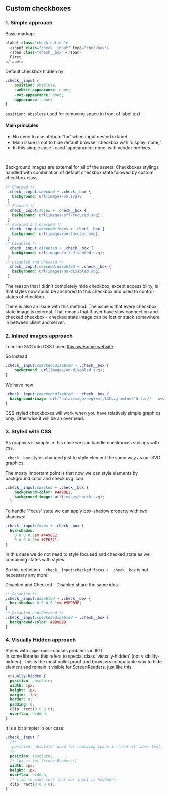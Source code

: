 ## **Custom checkboxes** ##


### **1. Simple approach** ###

Basic markup:
```javascript 
<label class="check option">
  <input class="check__input" type="checkbox">
  <span class="check__box"></span>
  First
</label>
```

Default checkbox hidden by: 
```css 
.check__input {
    position: absolute;
    -webkit-appearance: none;
    -moz-appearance: none;
    appearance: none;
}
```
```position: absolute``` used for removing space in front of label text.

#### Main principles ####
- No need to use atribute 'for' when input nested in label.<br>
- Main issue is not to hide default browser checkbox with 'display: none;'.<br>
- In this simple case I used 'appearance: none' with vendor prefixes.
<br>

Background images are external for all of the assets.
Checkboxes stylings handled with combination of default checkbox state folowed by custom checkbox class.

```css
/* Checked */
 .check__input:checked + .check__box {
   background: url(images/on.svg);
 }
/* Focused */
 .check__input:focus + .check__box {
   background: url(images/off-focused.svg);
 } 
/* Focused and Checked */
 .check__input:checked:focus + .check__box {
   background: url(images/on-focused.svg);
 }
/* Disabled */
 .check__input:disabled + .check__box {
   background: url(images/off-disabled.svg);
 }
/* Disabled and Checked */
 .check__input:checked:disabled + .check__box {
   background: url(images/on-disabled.svg);
 }
```


The reason that I didn't completely hide checkbox, except accessibility, is that
styles now could be anchored to this checkbox and used to control states of checkbox.
<br>

There is also an issue with this method.
The issue is that every checkbox state image is external.
That means that if user have slow connection and checked checkbox - checked state image can be lost
or stack somewhere in between client and server.
<br> 

### **2. Inlined images approach** ###
To inline SVG into CSS I used [this awesome website](https://yoksel.github.io/url-encoder/ru/).
<br>

So instead
```css
.check__input:checked:disabled + .check__box {
    background: url(images/on-disabled.svg);
}
```
We have now
```css
.check__input:checked:disabled + .check__box {
  background-image: url("data:image/svg+xml,%3Csvg xmlns='http://   www.w3.org/2000/svg' viewBox='0 0 20 20'%3E%3Crect x='2' y='2' width='16' height='16' fill='%239B9B9B' rx='3'/%3E%3Cpolyline fill='none' stroke='%23FFF' stroke-width='3' points='5 9 9 13 15 6'/%3E%3C/svg%3E");
}
```

CSS styled checkboxes will work when you have relatively simple graphics only. Otherwise it will be an overhead.

### **3. Styled with CSS** ###

As graphics is simple in this case we can handle checkboxes stylings with css.

```.check__box``` styles changed just to style element the same way as our SVG graphics.

The mosty important point is that now we can style elements by background color and check.svg icon:

```css
.check__input:checked + .check__box {
    background-color: #4A90E2;
    background-image: url(images/check.svg);
  }
```

To handle 'Focus' state we can apply box-shadow property with two shadows:

```css
.check__input:focus + .check__box {
  box-shadow:
    0 0 0 0.1em #4A90E2,
    0 0 0 0.2em #7ED321;
}
```
In this case we do not need to style focused and checked state as we combining states with styles. 

So this definition 
``` .check__input:checked:focus + .check__box``` is not necessary any more!

Disabled and Checked - Disabled share the same idea.
```css
/* Disabled */
.check__input:disabled + .check__box {
  box-shadow: 0 0 0 0.1em #9B9B9B;
}
/* Disabled and Checked */
.check__input:checked:disabled + .check__box {
  background-color: #9B9B9B;
}
```

### **4. Visually Hidden approach** ###

Styles with ```appearance``` causes problems in IE11.<br>
In some libraries this refers to special class 'visually-hidden' (not visibility-hidden).
        This is the most bullet proof and browsers compatable way to hide element and remain it visible
        for ScreenReaders.
        just like this:

```css
.visually-hidden {
  position: absolute;
  width: 1px;
  height: 1px;
  margin: -1px;
  border: 0;
  padding: 0;
  clip: rect(0 0 0 0);
  overflow: hidden;
}
```

It is a bit simpler in our case:
```css
.check__input {
  /**
  'position: absolute' used for removing space in front of label text.
  */
  position: absolute;
  /* 1px is for Screen Readers*/
  width: 1px;
  height: 1px;
  overflow: hidden;
  /* clip to make sure that our input is hidden*/
  clip: rect(0 0 0 0);
}
```